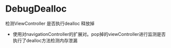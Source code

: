 # DebugDealloc
检测ViewController 是否执行dealloc 释放掉

* 使用对navigationController的扩展对。pop掉的viewController进行监测是否执行了dealloc方法检测内存泄漏

